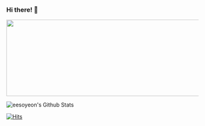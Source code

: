### Hi there! 👋 

<a href="https://www.gitanimals.org/en_US?utm_medium=image&utm_source=eesoyeon&utm_content=line">
  <img
    src="https://render.gitanimals.org/lines/eesoyeon?pet-id=678138465802281166"
    width="800"
    height="200"
  />
</a>

![eesoyeon's Github Stats](https://github-readme-stats.vercel.app/api?username=eesoyeon&theme=dark&show_icons=true)

[![Hits](https://hits.seeyoufarm.com/api/count/incr/badge.svg?url=https%3A%2F%2Fgithub.com%2Feesoyeon&count_bg=%23272727&title_bg=%23000000&icon=apple.svg&icon_color=%23D9D9D9&title=hits&edge_flat=false)](https://hits.seeyoufarm.com)
